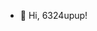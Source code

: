 - 👋 Hi, 6324upup!

<!---
6324abstract/6324abstract is a ✨ special ✨ repository because its `README.md` (this file) appears on your GitHub profile.
You can click the Preview link to take a look at your changes.
--->
